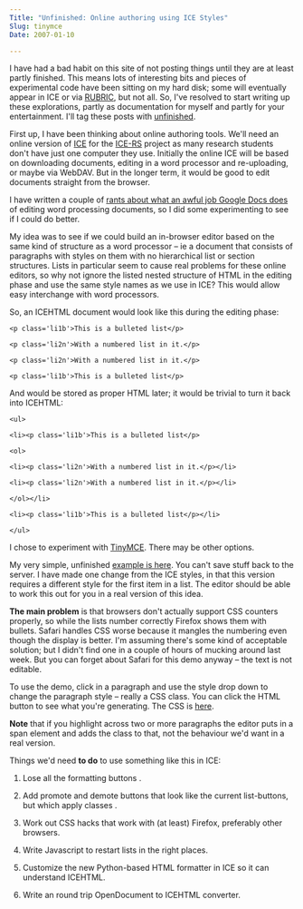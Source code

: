 ```yaml
---
Title: "Unfinished: Online authoring using ICE Styles"
Slug: tinymce
Date: 2007-01-10

---
```

<div>

I have had a bad habit on this site of not posting things until they are
at least partly finished. This means lots of interesting bits and pieces
of experimental code have been sitting on my hard disk; some will
eventually appear in ICE or via [RUBRIC](http://rubric.edu.au/), but not
all. So, I've resolved to start writing up these explorations, partly as
documentation for myself and partly for your entertainment. I'll tag
these posts with
[unfinished](http://del.icio.us/ptsefton/ptsefton+unfinished).

First up, I have been thinking about online authoring tools. We'll need
an online version of [ICE](http://ice.usq.edu.au/) for the
[ICE-RS](http://ice.usq.edu.au/introduction/ice_rs.htm) project as many
research students don't have just one computer they use. Initially the
online ICE will be based on downloading documents, editing in a word
processor and re-uploading, or maybe via WebDAV. But in the longer term,
it would be good to edit documents straight from the browser.

I have written a couple of [rants about what an awful job Google Docs
does](http://del.icio.us/ptsefton/ptsefton+googledocs) of editing word
processing documents, so I did some experimenting to see if I could do
better.

My idea was to see if we could build an in-browser editor based on the
same kind of structure as a word processor – ie a document that consists
of paragraphs with styles on them with no hierarchical list or section
structures. Lists in particular seem to cause real problems for these
online editors, so why not ignore the listed nested structure of HTML in
the editing phase and use the same style names as we use in ICE? This
would allow easy interchange with word processors.

So, an ICEHTML document would look like this during the editing phase:

    <p class='li1b'>This is a bulleted list</p>

    <p class='li2n'>With a numbered list in it.</p>

    <p class='li2n'>With a numbered list in it.</p>

    <p class='li1b'>This is a bulleted list</p>

And would be stored as proper HTML later; it would be trivial to turn it
back into ICEHTML:

    <ul>

    <li><p class='li1b'>This is a bulleted list</p>

    <ol>

    <li><p class='li2n'>With a numbered list in it.</p></li>

    <li><p class='li2n'>With a numbered list in it.</p></li>

    </ol></li>

    <li><p class='li1b'>This is a bulleted list</p></li>

    </ul>

I chose to experiment with [TinyMCE](http://tinymce.moxiecode.com/).
There may be other options.

My very simple, unfinished [example is
here](http://ptsefton.com/files/tinymce/examples/example_pt.htm). You
can't save stuff back to the server. I have made one change from the ICE
styles, in that this version requires a different style for the first
item in a list. The editor should be able to work this out for you in a
real version of this idea.

**The main problem** is that browsers don't actually support CSS
counters properly, so while the lists number correctly Firefox shows
them with bullets. Safari handles CSS worse because it mangles the
numbering even though the display is better. I'm assuming there's some
kind of acceptable solution; but I didn't find one in a couple of hours
of mucking around last week. But you can forget about Safari for this
demo anyway – the text is not editable.

To use the demo, click in a paragraph and use the style drop down to
change the paragraph style – really a CSS class. You can click the HTML
button to see what you're generating. The CSS is
[here](http://ptsefton.com/files/tinymce/examples/example_pt.css).

**Note** that if you highlight across two or more paragraphs the editor
puts in a span element and adds the class to that, not the behaviour
we'd want in a real version.

Things we'd need **to do** to use something like this in ICE:

1.  Lose all the formatting buttons .

2.  Add promote and demote buttons that look like the current
    list-buttons, but which apply classes .

3.  Work out CSS hacks that work with (at least) Firefox, preferably
    other browsers.

4.  Write Javascript to restart lists in the right places.

5.  Customize the new Python-based HTML formatter in ICE so it can
    understand ICEHTML.

6.  Write an round trip OpenDocument to ICEHTML converter.

</div>
